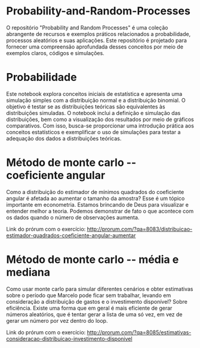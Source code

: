 # Probability-and-Random-Processes
O repositório "Probability and Random Processes" é uma coleção abrangente de recursos e exemplos práticos relacionados a probabilidade, processos aleatórios e suas aplicações. Este repositório é projetado para fornecer uma compreensão aprofundada desses conceitos por meio de exemplos claros, códigos e simulações.

# Probabilidade
Este notebook explora conceitos iniciais de estatística e apresenta uma simulação simples com a distribuição normal e a distribuição binomial. O objetivo é testar se as distribuições teóricas são equivalentes às distribuições simuladas. O notebook inclui a definição e simulação das distribuições, bem como a visualização dos resultados por meio de gráficos comparativos. Com isso, busca-se proporcionar uma introdução prática aos conceitos estatísticos e exemplificar o uso de simulações para testar a adequação dos dados a distribuições teóricas.

# Método de monte carlo -- coeficiente angular
Como a distribuição do estimador de mínimos quadrados do coeficiente angular é afetada ao aumentar o tamanho da amostra? Esse é um tópico importante em econometria. Estamos brincando de Deus para visualizar e entender melhor a teoria. Podemos demonstrar de fato o que acontece com os dados quando o número de observações aumenta. 

Link do prórum com o exercício: http://prorum.com/?qa=8083/distribuicao-estimador-quadrados-coeficiente-angular-aumentar

# Método de monte carlo -- média e mediana
Como usar monte carlo para simular diferentes cenários e obter estimativas sobre o período que Marcelo pode ficar sem trabalhar, levando em consideração a distribuição de gastos e o investimento disponível?
Sobre eficiência. Existe uma forma que em geral é mais eficiente de gerar números aleatórios, que é tentar gerar a lista de uma só vez, em vez de gerar um número por vez dentro do loop. 

Link do prórum com o exercício: http://prorum.com/?qa=8085/estimativas-consideracao-distribuicao-investimento-disponivel

